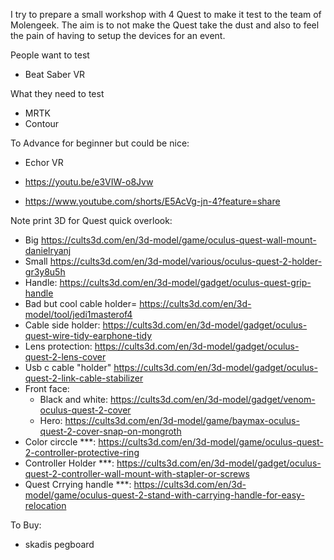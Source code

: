 I try to prepare a small workshop with 4 Quest to make it test to the team of Molengeek.
The aim is to not make the Quest take the dust and also to feel the pain of having to setup the devices for an event.


People want to test 
- Beat Saber VR


What they need to test
- MRTK
- Contour


To Advance for beginner but could be nice:
- Echor VR


- https://youtu.be/e3VIW-o8Jvw
- https://www.youtube.com/shorts/E5AcVg-jn-4?feature=share



Note print 3D for Quest quick overlook:
- Big https://cults3d.com/en/3d-model/game/oculus-quest-wall-mount-danielryanj
- Small https://cults3d.com/en/3d-model/various/oculus-quest-2-holder-gr3y8u5h
- Handle: https://cults3d.com/en/3d-model/gadget/oculus-quest-grip-handle
- Bad but cool cable holder= https://cults3d.com/en/3d-model/tool/jedi1masterof4
-  Cable side holder: https://cults3d.com/en/3d-model/gadget/oculus-quest-wire-tidy-earphone-tidy
- Lens protection: https://cults3d.com/en/3d-model/gadget/oculus-quest-2-lens-cover
- Usb c cable "holder" https://cults3d.com/en/3d-model/gadget/oculus-quest-2-link-cable-stabilizer
- Front face: 
  -  Black and white: https://cults3d.com/en/3d-model/gadget/venom-oculus-quest-2-cover 
  -  Hero: https://cults3d.com/en/3d-model/game/baymax-oculus-quest-2-cover-snap-on-mongroth
- Color circcle ***: https://cults3d.com/en/3d-model/game/oculus-quest-2-controller-protective-ring
- Controller Holder ***: https://cults3d.com/en/3d-model/gadget/oculus-quest-2-controller-wall-mount-with-stapler-or-screws
- Quest Crrying handle ***: https://cults3d.com/en/3d-model/game/oculus-quest-2-stand-with-carrying-handle-for-easy-relocation



To Buy:
- skadis pegboard
